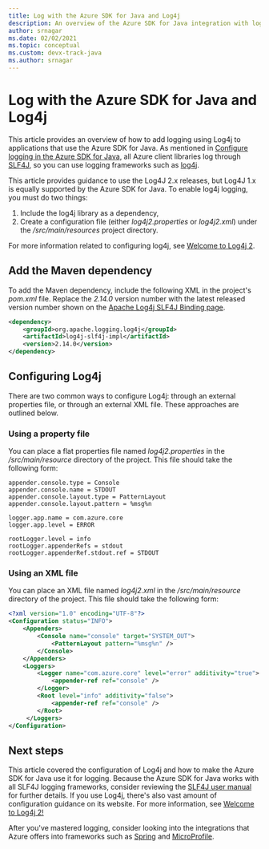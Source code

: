 ```yaml
---
title: Log with the Azure SDK for Java and Log4j
description: An overview of the Azure SDK for Java integration with log4j
author: srnagar
ms.date: 02/02/2021
ms.topic: conceptual
ms.custom: devx-track-java
ms.author: srnagar
---
```


# Log with the Azure SDK for Java and Log4j

This article provides an overview of how to add logging using Log4j to applications that use the Azure SDK for Java. As mentioned in [Configure logging in the Azure SDK for Java](logging-overview.md), all Azure client libraries log through [SLF4J](http://www.slf4j.org/), so you can use logging frameworks such as [log4j](https://logging.apache.org/log4j/2.x/).

This article provides guidance to use the Log4J 2.x releases, but Log4J 1.x is equally supported by the Azure SDK for Java. To enable log4j logging, you must do two things:

1. Include the log4j library as a dependency,
2. Create a configuration file (either *log4j2.properties* or *log4j2.xml*) under the */src/main/resources* project directory.

For more information related to configuring log4j, see [Welcome to Log4j 2](https://logging.apache.org/log4j/2.x/manual/index.html).

## Add the Maven dependency

To add the Maven dependency, include the following XML in the project's *pom.xml* file. Replace the *2.14.0* version number with the latest released version number shown on the [Apache Log4j SLF4J Binding page](https://mvnrepository.com/artifact/org.apache.logging.log4j/log4j-slf4j-impl).

```xml
<dependency>
    <groupId>org.apache.logging.log4j</groupId>
    <artifactId>log4j-slf4j-impl</artifactId>
    <version>2.14.0</version>
</dependency>
```

## Configuring Log4j

There are two common ways to configure Log4j: through an external properties file, or through an external XML file. These approaches are outlined below.

### Using a property file

You can place a flat properties file named *log4j2.properties* in the */src/main/resource* directory of the project. This file should take the following form:

```properties
appender.console.type = Console
appender.console.name = STDOUT
appender.console.layout.type = PatternLayout
appender.console.layout.pattern = %msg%n

logger.app.name = com.azure.core
logger.app.level = ERROR

rootLogger.level = info
rootLogger.appenderRefs = stdout
rootLogger.appenderRef.stdout.ref = STDOUT
```

### Using an XML file

You can place an XML file named *log4j2.xml* in the */src/main/resource* directory of the project. This file should take the following form:

```xml
<?xml version="1.0" encoding="UTF-8"?>
<Configuration status="INFO">
    <Appenders>
        <Console name="console" target="SYSTEM_OUT">
            <PatternLayout pattern="%msg%n" />
        </Console>
    </Appenders>
    <Loggers>
        <Logger name="com.azure.core" level="error" additivity="true">
            <appender-ref ref="console" />
        </Logger>
        <Root level="info" additivity="false">
            <appender-ref ref="console" />
        </Root>
     </Loggers>
</Configuration>
```

## Next steps

This article covered the configuration of Log4j and how to make the Azure SDK for Java use it for logging. Because the Azure SDK for Java works with all SLF4J logging frameworks, consider reviewing the [SLF4J user manual](http://www.slf4j.org/manual.html) for further details. If you use Log4j, there's also vast amount of configuration guidance on its website. For more information, see [Welcome to Log4j 2!](https://logging.apache.org/log4j/2.x/manual/index.html)

After you've mastered logging, consider looking into the integrations that Azure offers into frameworks such as [Spring](../spring-framework/spring-boot-starters-for-azure.md) and [MicroProfile](../eclipse-microprofile/index.yml).